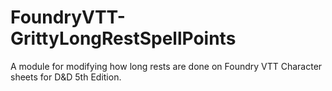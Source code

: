 # FoundryVTT-GrittyLongRestSpellPoints
A module for modifying how long rests are done on Foundry VTT Character sheets for D&amp;D 5th Edition.
